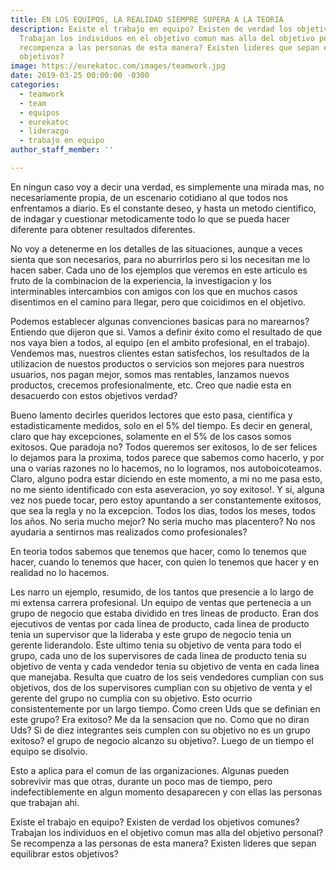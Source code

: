 ```yaml
---
title: EN LOS EQUIPOS, LA REALIDAD SIEMPRE SUPERA A LA TEORIA
description: Existe el trabajo en equipo? Existen de verdad los objetivos comunes?
  Trabajan los individuos en el objetivo comun mas alla del objetivo personal? Se
  recompenza a las personas de esta manera? Existen lideres que sepan equilibrar estos
  objetivos?
image: https://eurekatoc.com/images/teamwork.jpg
date: 2019-03-25 00:00:00 -0300
categories: 
  - teamwork
  - team
  - equipos
  - eurekatoc 
  - liderazgo
  - trabajo en equipo
author_staff_member: ''

---
```

En ningun caso voy a decir una verdad, es simplemente una mirada mas, no necesariamente propia, de un escenario cotidiano al que todos nos enfrentamos a diario. Es el constante deseo, y hasta un metodo cientifico, de indagar y cuestionar metodicamente todo lo que se pueda hacer diferente para obtener resultados diferentes.

No voy a detenerme en los detalles de las situaciones, aunque a veces sienta que son necesarios, para no aburrirlos pero si los necesitan me lo hacen saber. Cada uno de los ejemplos que veremos en este articulo es fruto de la combinacion de la experiencia, la investigacion y los interminables intercambios con amigos con los que en muchos casos disentimos en el camino para llegar, pero que coicidimos en el objetivo.

Podemos establecer algunas convenciones basicas para no marearnos? Entiendo que dijeron que si. Vamos a definir éxito como el resultado de que nos vaya bien a todos, al equipo (en el ambito profesional, en el trabajo). Vendemos mas, nuestros clientes estan satisfechos, los resultados de la utilizacion de nuestos productos o servicios son mejores para nuestros usuarios, nos pagan mejor, somos mas rentables, lanzamos nuevos productos, crecemos profesionalmente, etc. Creo que nadie esta en desacuerdo con estos objetivos verdad?

Bueno lamento decirles queridos lectores que esto pasa, cientifica y estadisticamente medidos, solo en el 5% del tiempo. Es decir en general, claro que hay excepciones, solamente en el 5% de los casos somos exitosos. Que paradoja no? Todos queremos ser exitosos, lo de ser felices lo dejamos para la proxima, todos parece que sabemos como hacerlo, y por una o varias razones no lo hacemos, no lo logramos, nos autoboicoteamos. Claro, alguno podra estar diciendo en este momento, a mi no me pasa esto, no me siento identificado con esta aseveracion, yo soy exitoso!. Y si, alguna vez nos puede tocar, pero estoy apuntando a ser constantemente exitosos, que sea la regla y no la excepcion. Todos los dias, todos los meses, todos los años. No seria mucho mejor? No seria mucho mas placentero? No nos ayudaria a sentirnos mas realizados como profesionales?

En teoria todos sabemos que tenemos que hacer, como lo tenemos que hacer, cuando lo tenemos que hacer, con quien lo tenemos que hacer y en realidad no lo hacemos.

Les narro un ejemplo, resumido, de los tantos que presencie a lo largo de mi extensa carrera profesional. Un equipo de ventas que pertenecia a un grupo de negocio que estaba dividido en tres lineas de producto. Eran dos ejecutivos de ventas por cada linea de producto, cada linea de producto tenia un supervisor que la lideraba y este grupo de negocio tenia un gerente liderandolo. Este ultimo tenia su objetivo de venta para todo el grupo, cada uno de los supervisores de cada linea de producto tenia su objetivo de venta y cada vendedor tenia su objetivo de venta en cada linea que manejaba. Resulta que cuatro de los seis vendedores cumplian con sus objetivos, dos de los supervisores cumplian con su objetivo de venta y el gerente del grupo no cumplia con su objetivo. Esto ocurrio consistentemente por un largo tiempo. Como creen Uds que se definian en este grupo? Era exitoso? Me da la sensacion que no. Como que no diran Uds? Si de diez integrantes seis cumplen con su objetivo no es un grupo exitoso? el grupo de negocio alcanzo su objetivo?. Luego de un tiempo el equipo se disolvio.

Esto a aplica para el comun de las organizaciones. Algunas pueden sobrevivir mas que otras, durante un poco mas de tiempo, pero indefectiblemente en algun momento desaparecen y con ellas las personas que trabajan ahi.

Existe el trabajo en equipo? Existen de verdad los objetivos comunes? Trabajan los individuos en el objetivo comun mas alla del objetivo personal? Se recompenza a las personas de esta manera? Existen lideres que sepan equilibrar estos objetivos?
